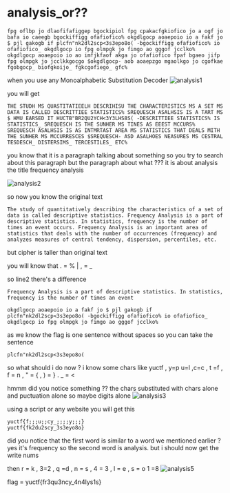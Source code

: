 # analysis_or??

```
fpg oflbp jo dlaofifafiggep bgockipiol fpg cpakacfgkiofico jo a ogf jo bafa io caeegb bgockiffigg ofafiofico% okgdlgocp aoaepoio io a fakf jo $ pjl gakogb if plcfn"nk2dl2scp<3s3epo8o( -bgockiffigg ofafiofico% io ofafiofico_ okgdlgocp io fpg olmpgk jo fimgo ao gggof jcclko% okgdlgocp aoaepoio io ao imfjkfaof akga jo ofafiofico fpaf bgaeo jifp fpg olmpgk jo jcclkkgocgo $okgdlgocp- aob aoaepzgo mgaolkgo jo cgofkae fgobgocp_ biofgkoijo_ fgkcgofiego_ gfc%
```

when you use any Monoalphabetic Substitution Decoder
![analysis1](https://user-images.githubusercontent.com/75040566/190220356-8ab014ce-2fc6-4f72-8786-6d8fbf17b60e.png)


you will get 
```
THE STUDH MS QUASTITATIEELH DESCRIHISU THE CHARACTERISTICS MS A SET MS DATA IS CALLED DESCRITTIEE STATISTICS% SREQUESCH ASALHSIS IS A TART MS $ HMU EARSED IT HUCTB"BR2QU2YCH<3Y3LHS8S( -DESCRITTIEE STATISTICS% IS STATISTICS_ SREQUESCH IS THE SUNHER MS TINES AS EEEST MCCURS% SREQUESCH ASALHSIS IS AS INTMRTAST AREA MS STATISTICS THAT DEALS MITH THE SUNHER MS MCCURRESCES $SREQUESCH- ASD ASALHOES NEASURES MS CESTRAL TESDESCH_ DISTERSIMS_ TERCESTILES_ ETC%

```

you know that it is a paragraph talking about something so you try to search about this paragraph but the paragraph about what ??? 
it is about analysis the title frequency analysis  

![analysis2](https://user-images.githubusercontent.com/75040566/190220490-af4314dd-a8fe-4a2c-8b23-1838bd658a34.png)

so now you know the original text 

```
The study of quantitatively describing the characteristics of a set of data is called descriptive statistics. Frequency Analysis is a part of descriptive statistics. In statistics, frequency is the number of times an event occurs. Frequency Analysis is an important area of statistics that deals with the number of occurrences (frequency) and analyzes measures of central tendency, dispersion, percentiles, etc.
```
but cipher is taller than original text 

you will know that . = % | , = _

so line2 there's a difference 

```
Frequency Analysis is a part of descriptive statistics. In statistics, frequency is the number of times an event

okgdlgocp aoaepoio io a fakf jo $ pjl gakogb if plcfn"nk2dl2scp<3s3epo8o( -bgockiffigg ofafiofico% io ofafiofico_ okgdlgocp io fpg olmpgk jo fimgo ao gggof jcclko%

```
as we know the flag is one sentence without spaces so you can take the sentence 
```
plcfn"nk2dl2scp<3s3epo8o(
```
so what should i do now ? 
i know some chars like yuctf ,  y=p  u=l ,c=c , t =f , f = n , " = { , ) = }  . _ = < 

hmmm did you notice something ??  the chars substituted with chars alone and puctuation alone so maybe digits alone 
![analysis3](https://user-images.githubusercontent.com/75040566/190223559-6afc66b3-2d6f-4c9e-b47c-f08f3844c755.png)

using a script or any website  you will get this 
```
yuctf{f;;;u;;cy_;;;;y;;;}
yuctf{fk2du2scy_3s3eyo8o}
```
did you notice that the first word is similar to   a word we mentioned earlier ? yes it's frequency so the second word is analysis. 
but i should now get the write nums 

then r = k  , 3=2 , q =d  , n = s , 4 = 3 , l = e  , s = o 1 =8 
![analysis5](https://user-images.githubusercontent.com/75040566/190225168-bd982792-193a-4260-ab8d-4c9a0422f9f0.png)

flag = yuctf{fr3qu3ncy_4n4lys1s}                                                                                                                    


